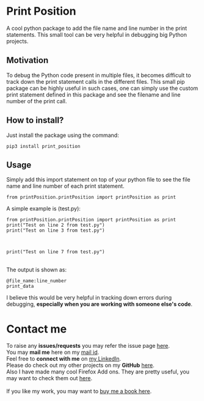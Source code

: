 # Print Position
A cool python package to add the file name and line number in the print statements. This small tool can be very helpful in debugging big Python projects.

## Motivation
To debug the Python code present in multiple files, it becomes difficult to track down the print statement calls in the different files. This small pip package can be highly useful in such cases, one can simply use the custom print statement defined in this package and see the filename and line number of the print call.

## How to install?
Just install the package using the command:
```
pip3 install print_position
```

## Usage
Simply add this import statement on top of your python file to see the file name and line number of each print statement.
```
from printPosition.printPosition import printPosition as print 
```
A simple example is (test.py):
```
from printPosition.printPosition import printPosition as print 
print("Test on line 2 from test.py")
print("Test on line 3 from test.py")



print("Test on line 7 from test.py")
```
\
The output is shown as:

```
@file_name:line_number
print_data
```

I believe this would be very helpful in tracking down errors during debugging, **especially when you are working with someone else's code**.

# Contact me
To raise any **issues/requests** you may refer the issue page [here](https://github.com/ps428/PrintPosition-pip/issues).
\
You may **mail me** here on my [mail id](mailto:pranav.bhawan@gmail.com).
\
Feel free to **connect with me** on [my LinkedIn](https://www.linkedin.com/in/ps428).
\
Please do check out my other projects on my **GitHub** [here](http://www.github.com/ps428).
\
Also I have made many cool Firefox Add ons. They are pretty useful, you may want to check them out [here](https://addons.mozilla.org/en-US/firefox/user/17277929/).
\
\
If you like my work, you may want to [buy me a book here](https://www.buymeacoffee.com/ps428).